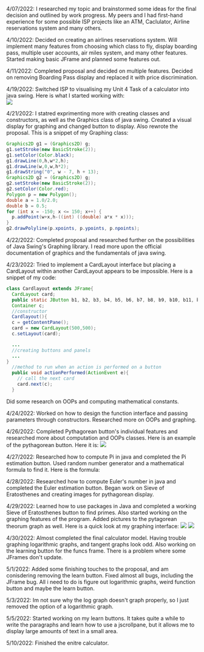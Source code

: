 4/07/2022: I researched my topic and brainstormed some ideas for the final decision and outlined by work progress. My peers and I had first-hand experience for some possible ISP projects like an ATM, Caclulator, Airline reservations system and many others.

4/10/2022: Decided on creating an airlines reservations system. Will implement many features from choosing which class to fly, display boarding pass, multiple user accounts, air miles system, and many other features. Started making basic JFrame and planned some features out.

4/11/2022: Completed proposal and decided on multiple features. Decided on removing Boarding Pass display and replaced it with price discrimination.

4/19/2022: Switched ISP to visualising my Unit 4 Task of a calculator into java swing. Here is what I started working with:\
![](/starting.png)

4/21/2022: I statred exprimenting more with creating classes and constructors, as well as the Graphics class of java swing. Created a visual display for graphing and changed button to display. Also rewrote the proposal. This is a snippet of my Graphing class: 
```java
Graphics2D g1 = (Graphics2D) g;
g1.setStroke(new BasicStroke(2));
g1.setColor(Color.black);
g1.drawLine(0,h,w*2,h);
g1.drawLine(w,0,w,h*2);
g1.drawString("0", w - 7, h + 13);
Graphics2D g2 = (Graphics2D) g;
g2.setStroke(new BasicStroke(2));
g2.setColor(Color.red);
Polygon p = new Polygon();
double a = 1.0/2.0;
double b = 0.5;
for (int x = -150; x <= 150; x++) {
  p.addPoint(w+x,h-((int) ((double) a*x * x)));
}
g2.drawPolyline(p.xpoints, p.ypoints, p.npoints);
```

4/22/2022: Completed proposal and researched further on the possibilities of Java Swing's Graphing library. I read more upon the official documentation of graphics and the fundamentals of java swing.

4/23/2022: Tried to implement a CardLayout interface but placing a CardLayout within another CardLayout appears to be impossible. 
Here is a snippet of my code:
```java
class Cardlayout extends JFrame{
  CardLayout card;
  public static JButton b1, b2, b3, b4, b5, b6, b7, b8, b9, b10, b11, b12, b13, b14, b15, b16, b17, b18, b19, b20, b21, bf1, bf2, bf3, bf4, bf5, bf6, bf7, bf8, bf9, bf10, bf11, bf12, bf13, bf14, bf15, bf16;
  Container c;
  //constructor
  Cardlayout(){
  c = getContentPane();
  card = new CardLayout(500,500);
  c.setLayout(card);

  ...
  //creating buttons and panels
  ...
}
  //method to run when an action is performed on a button
  public void actionPerformed(ActionEvent e){
    // call the next card
    card.next(c);
  }
```
Did some research on OOPs and computing mathematical constants.

4/24/2022: Worked on how to design the function interface and passing parameters through constructors. Researched more on OOPs and graphing.

4/26/2022: Completed Pythagorean button's individual features and researched more about computation and OOPs classes. Here is an example of the pythagorean button. Here it is:
![](/pytahg.png)

4/27/2022: Researched how to compute Pi in java and completed the Pi estimation button. Used random number generator and a mathematical formula to find it. Here is the formula:

4/28/2022: Researched how to compute Euler's number in java and completed the Euler estimation button. Began work on Sieve of Eratosthenes and creating images for pythagorean display.

4/29/2022: Learned how to use packages in Java and completed a working Sieve of Eratosthenes button to find primes. Also started working on the graphing features of the program. Added pictures to the pytagorean theorum graph as well. Here is a quick look at my graphing interface:
![](/func_choose.png)
![](/graph_example.png)

4/30/2022: Almost completed the final calculator model. Having trouble graphing logarithmic graphs, and tangent graphs look odd. Also working on the learning button for the funcs frame. There is a problem where some JFrames don't update.

5/1/2022: Added some finishing touches to the proposal, and am conisdering removing the learn button. Fixed almost all bugs, including the JFrame bug. All i need to do is figure out logarithmic graphs, weird function button and maybe the learn button.

5/3/2022: Im not sure why the log graph doesn't graph properly, so I just removed the option of a logarithmic graph. 

5/5/2022: Started working on my learn buttons. It takes quite a while to write the paragraphs and learn how to use a jscrollpane, but it allows me to display large amounts of text in a small area.

5/10/2022: Finished the enitre calculator.
